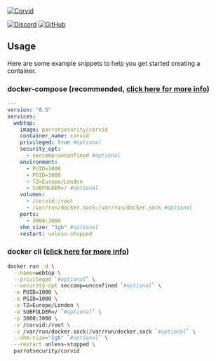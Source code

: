 [![Corvid](https://user-images.githubusercontent.com/73482535/138620936-111d3a40-127b-4e38-9f05-e62074a1da9e.jpg)](https://github.com/Ashraf-wan/Corvid)

[![Discord](https://img.shields.io/discord/902002814656606249?color=94398d&labelColor=555555&logoColor=ffffff&style=for-the-badge&label=Discord&logo=discord)](https://discord.gg/7JVx2jbweN "realtime support / chat with the community and the team.")
[![GitHub](https://img.shields.io/static/v1.svg?color=94398d&labelColor=555555&logoColor=ffffff&style=for-the-badge&label=Ashraf-wan&message=GitHub&logo=github)](https://github.com/Ashraf-wan "view the source for all of our repositories.")

## Usage

Here are some example snippets to help you get started creating a container.

### docker-compose (recommended, [click here for more info](https://docs.linuxserver.io/general/docker-compose))

```yaml
---
version: "0.5"
services:
  webtop:
    image: parrotsecurity/corvid
    container_name: corvid
    privileged: true #optional
    security_opt:
      - seccomp:unconfined #optional
    environment:
      - PUID=1000
      - PGID=1000
      - TZ=Europe/London
      - SUBFOLDER=/ #optional
    volumes:
      - /corvid:/root
      - /var/run/docker.sock:/var/run/docker.sock #optional
    ports:
      - 3000:3000
    shm_size: "1gb" #optional
    restart: unless-stopped
```

### docker cli ([click here for more info](https://docs.docker.com/engine/reference/commandline/cli/))

```bash
docker run -d \
  --name=webtop \
  --privileged `#optional` \
  --security-opt seccomp=unconfined `#optional` \
  -e PUID=1000 \
  -e PGID=1000 \
  -e TZ=Europe/London \
  -e SUBFOLDER=/ `#optional` \
  -p 3000:3000 \
  -v /corvid:/root \
  -v /var/run/docker.sock:/var/run/docker.sock `#optional` \
  --shm-size="1gb" `#optional` \
  --restart unless-stopped \
  parrotsecurity/corvid
```


